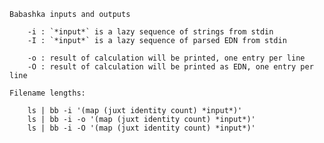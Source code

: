

    Babashka inputs and outputs

        -i : `*input*` is a lazy sequence of strings from stdin
        -I : `*input*` is a lazy sequence of parsed EDN from stdin

        -o : result of calculation will be printed, one entry per line
        -O : result of calculation will be printed as EDN, one entry per line

    Filename lengths:

        ls | bb -i '(map (juxt identity count) *input*)'
        ls | bb -i -o '(map (juxt identity count) *input*)'
        ls | bb -i -O '(map (juxt identity count) *input*)'
